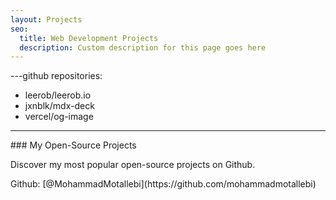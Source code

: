 ```yaml
---
layout: Projects
seo:
  title: Web Development Projects
  description: Custom description for this page goes here
---
```


---github
repositories:
  - leerob/leerob.io
  - jxnblk/mdx-deck
  - vercel/og-image
---

<PageTitle>
  ### My Open-Source Projects
</PageTitle>

Discover my most popular open-source projects on Github.

<large>
  <Icon src="/icons/logo-github.svg" className="mr-2 -mt-2 inline align-middle fill-current text-omega-500" /> Github: [@MohammadMotallebi](https://github.com/mohammadmotallebi)
</large>

